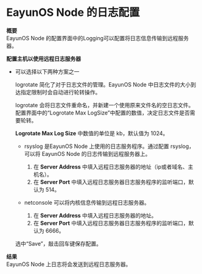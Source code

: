 # EayunOS Node 的日志配置

**概要**<br/>
EayunOS Node 的配置界面中的Logging可以配置将日志信息传输到远程服务器。

**配置主机以使用远程日志服务器**

* 可以选择以下两种方案之一

  logrotate 简化了对于日志文件的管理。EayunOS Node 中日志文件的大小到达指定限制时会自动进行轮转操作。

  logrotate 会将日志文件重命名，并新建一个使用原来文件名的空日志文件。配置界面中的“Logrotate Max LogSize”中配置的数值，决定日志文件是否需要轮转。

  **Logrotate Max Log Size** 中数值的单位是 kb，默认值为 1024。

  * rsyslog 是EayunOS Node 上使用的日志服务程序。通过配置 rsyslog，可以将 EayunOS Node 的日志传输到远程服务器上。

    1. 在 **Server Address** 中填入远程日志服务器的地址（ip或者域名、主机名）。
    1. 在 **Server Port** 中填入远程日志服务器日志服务程序的监听端口，默认为 514。

  * netconsole 可以将内核信息传输到远程日志服务器。

    1. 在 **Server Address** 中填入远程日志服务器的地址。
    1. 在 **Server Port** 中填入远程日志服务器日志服务程序的监听端口，默认为 6666。

  选中“Save”，敲击回车键保存配置。

**结果**<br/>
EayunOS Node 上日志将会发送到远程日志服务器。

